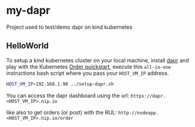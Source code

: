 # my-dapr

Project used to test/demo dapr on kind kubernetes

## HelloWorld

To setup a kind kubernetes cluster on your local machine, install [dapr](https://dapr.io/) and play with the Kubernetes [Order quickstart](https://github.com/dapr/quickstarts/tree/master/tutorials/hello-kubernetes),
execute this `all-in-one` instructions bash script where you pass your `HOST_VM_IP` address.

```bash
HOST_VM_IP=192.168.1.90 ../setup-dapr.sh
```

You can access the dapr dashboard using the url: `https://dapr.<HOST_VM_IP>.nip.io` 

like also to get orders (or post) with the RUL: `http://nodeapp.<HOST_VM_IP>.nip.io/order`
